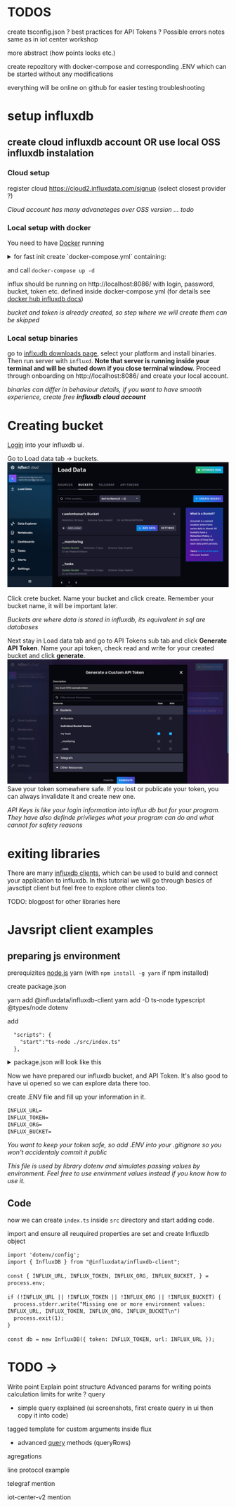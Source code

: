 # TODOS

create tsconfig.json ?
best practices for API Tokens ?
Possible errors notes same as in iot center workshop

more abstract (how points looks etc.)

create repozitory with docker-compose and corresponding .ENV which can be started without any modifications

everything will be online on github for easier testing troubleshooting


# setup influxdb

## create cloud influxdb account OR use local OSS influxdb instalation

### Cloud setup
register cloud https://cloud2.influxdata.com/signup
(select closest provider ?)

*Cloud account has many advanateges over OSS version ... todo*

### Local setup with docker

You need to have [Docker](https://www.docker.com/) running

<details>
<summary>for fast init create `docker-compose.yml` containing:</summary>

```
version: "3"
services:
  influxdb_v2:
    image: influxdb:latest
    ports:
      - "8086:8086"
    environment:
      - INFLUXD_HTTP_BIND_ADDRESS=:8086
      - DOCKER_INFLUXDB_INIT_MODE=setup
      - DOCKER_INFLUXDB_INIT_USERNAME=my-user
      - DOCKER_INFLUXDB_INIT_PASSWORD=my-password
      - DOCKER_INFLUXDB_INIT_ORG=my-org
      - DOCKER_INFLUXDB_INIT_BUCKET=my-buck
      - DOCKER_INFLUXDB_INIT_RETENTION=30d
      - DOCKER_INFLUXDB_INIT_ADMIN_TOKEN=my-token
    command: influxd --reporting-disabled
```
</details>



and call `docker-compose up -d`

influx should be running on http://localhost:8086/ with login, password, bucket, token etc. defined inside docker-compose.yml (for details see [docker hub influxdb docs](https://hub.docker.com/_/influxdb))

*bucket and token is already created, so step where we will create them can be skipped*

### Local setup binaries

go to [inflxudb downloads page](https://portal.influxdata.com/downloads/), select your platform and install binaries. Then run server with `influxd`. **Note that server is running inside your terminal and will be shuted down if you close terminal window.**
Proceed through onboarding on http://localhost:8086/ and create your local account.

*binaries can differ in behaviour details, if you want to have smooth experience, create free **influxdb cloud account***


# Creating bucket

[Login](https://cloud2.influxdata.com/login) into your influxdb ui. 

Go to Load data tab -> buckets.
![](./images/LoadData-Buckets.png)

Click crete bucket. Name your bucket and click create. Remember your bucket name, it will be important later.

*Buckets are where data is stored in influxdb, its equivalent in sql are databases*


Next stay in Load data tab and go to API Tokens sub tab and click **Generate API Token**. Name your api token, check read and write for your created bucket and click **generate**.
![](./images/LoadData_generateToken.png)
Save your token somewhere safe. If you lost or publicate your token, you can always invalidate it and create new one.

*API Keys is like your login information into influx db but for your program. They have also definde privileges what your program can do and what cannot for safety reasons*

# exiting libraries

There are many [influxdb clients](https://docs.influxdata.com/influxdb/v1.8/tools/api_client_libraries/), which can be used to build and connect your application to influxdb. In this tutorial we will go through basics of javsctipt client but feel free to explore other clients too.

TODO: blogpost for other libraries here

# Javsript client examples

## preparing js environment

prerequizites
  [node.js](https://nodejs.org/en/)
  yarn (with `npm install -g yarn` if npm installed)


create package.json

yarn add @influxdata/influxdb-client
yarn add -D ts-node typescript @types/node dotenv

add 
```
  "scripts": {
    "start":"ts-node ./src/index.ts"
  },
```
<details>
<summary>package.json will look like this</summary>

```
{
  "scripts": {
    "start": "ts-node ./src/index.ts"
  },
  "dependencies": {
    "@influxdata/influxdb-client": "^1.23.0"
  },
  "devDependencies": {
    "@types/node": "^17.0.21",
    "dotenv": "^16.0.0",
    "ts-node": "^10.7.0",
    "typescript": "^4.6.2"
  }
}
```
</details>


Now we have prepared our influxdb bucket, and API Token. It's also good to have ui opened so we can explore data there too.

create .ENV file and fill up your information in it. 
```
INFLUX_URL=
INFLUX_TOKEN=
INFLUX_ORG=
INFLUX_BUCKET=
```
*You want to keep your token safe, so add .ENV into your .gitignore so you won't accidentaly commit it public*

*This file is used by library dotenv and simulates passing values by environment. Feel free to use envirnment values instead if you know how to use it.*


## Code

now we can create `index.ts` inside `src` directory and start adding code.

import and ensure all reuquired properties are set and create Influxdb object

```
import 'dotenv/config';
import { InfluxDB } from "@influxdata/influxdb-client";

const { INFLUX_URL, INFLUX_TOKEN, INFLUX_ORG, INFLUX_BUCKET, } = process.env;

if (!INFLUX_URL || !INFLUX_TOKEN || !INFLUX_ORG || !INFLUX_BUCKET) {
  process.stderr.write("Missing one or more environment values: INFLUX_URL, INFLUX_TOKEN, INFLUX_ORG, INFLUX_BUCKET\n")
  process.exit(1);
}

const db = new InfluxDB({ token: INFLUX_TOKEN, url: INFLUX_URL });
```


# TODO ->
Write point
Explain point structure
Advanced params for writing points
calculation limits for write ?
query
 - simple query explained (ui screenshots, first create query in ui then copy it into code)

  tagged template for custom arguments inside flux

  - advanced [query](https://github.com/influxdata/influxdb-client-js/blob/master/examples/query.ts) methods (queryRows)



agregations

line protocol example

telegraf mention

iot-center-v2 mention


